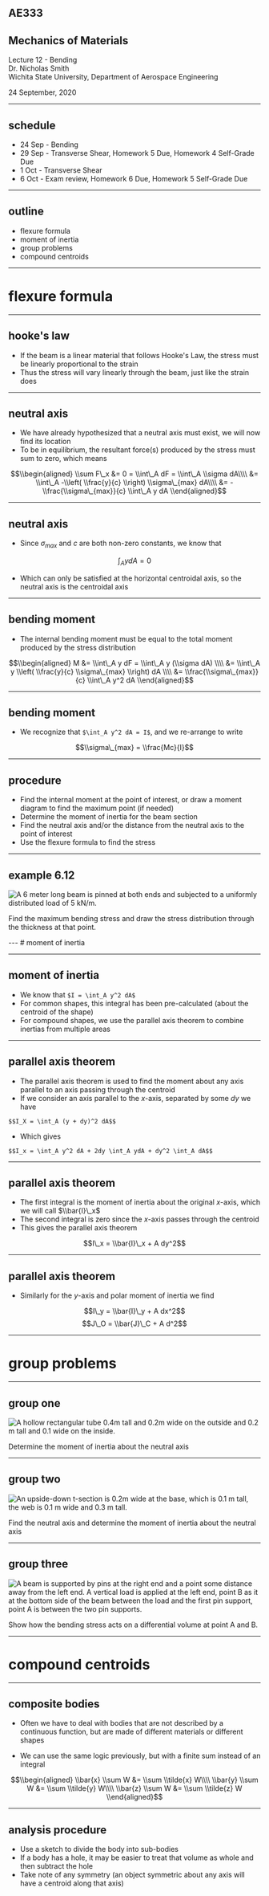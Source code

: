 
## AE333
## Mechanics of Materials
Lecture 12 - Bending<br/>
Dr. Nicholas Smith<br/>
Wichita State University, Department of Aerospace Engineering

24 September, 2020

----
## schedule

- 24 Sep - Bending
- 29 Sep - Transverse Shear, Homework 5 Due, Homework 4 Self-Grade Due
- 1 Oct - Transverse Shear
- 6 Oct - Exam review, Homework 6 Due, Homework 5 Self-Grade Due

----
## outline

<!-- vim-markdown-toc GFM -->

* flexure formula
* moment of inertia
* group problems
* compound centroids

<!-- vim-markdown-toc -->

---
# flexure formula

----
## hooke's law

-   If the beam is a linear material that follows Hooke's Law, the stress must be linearly proportional to the strain
-   Thus the stress will vary linearly through the beam, just like the strain does

----
## neutral axis

-   We have already hypothesized that a neutral axis must exist, we will now find its location
-   To be in equilibrium, the resultant force(s) produced by the stress must sum to zero, which means

$$\\begin{aligned}
  \\sum F\_x &= 0 = \\int\_A dF = \\int\_A \\sigma dA\\\\
  &= \\int\_A -\\left( \\frac{y}{c} \\right) \\sigma\_{max} dA\\\\
  &= -\\frac{\\sigma\_{max}}{c} \\int\_A y dA
\\end{aligned}$$

----
## neutral axis

-   Since $\sigma_{max}$ and *c* are both non-zero constants, we know that

$$ \int_A y dA = 0$$

-   Which can only be satisfied at the horizontal centroidal axis, so the neutral axis is the centroidal axis

----
## bending moment

-   The internal bending moment must be equal to the total moment produced by the stress distribution

$$\\begin{aligned}
  M &= \\int\_A y dF = \\int\_A y (\\sigma dA) \\\\
  &= \\int\_A y \\left( \\frac{y}{c} \\sigma\_{max} \\right) dA \\\\
  &= \\frac{\\sigma\_{max}}{c} \\int\_A y^2 dA
\\end{aligned}$$

----
## bending moment

-   We recognize that `$\int_A y^2 dA = I$`, and we re-arrange to write

$$\\sigma\_{max} = \\frac{Mc}{I}$$

----
## procedure

-   Find the internal moment at the point of interest, or draw a moment diagram to find the maximum point (if needed)
-   Determine the moment of inertia for the beam section
-   Find the neutral axis and/or the distance from the neutral axis to the point of interest
-   Use the flexure formula to find the stress

----
## example 6.12

<div class="left">

![A 6 meter long beam is pinned at both ends and subjected to a uniformly distributed load of 5 kN/m. ](../images/example-6-12.png)
</div>

<div class="right">

Find the maximum bending stress and draw the stress distribution through the thickness at that point.

</div>
---
# moment of inertia

----
## moment of inertia

-   We know that `$I = \int_A y^2 dA$`
-   For common shapes, this integral has been pre-calculated (about the centroid of the shape)
-   For compound shapes, we use the parallel axis theorem to combine inertias from multiple areas

----
## parallel axis theorem

-   The parallel axis theorem is used to find the moment about any axis parallel to an axis passing through the centroid
-   If we consider an axis parallel to the *x*-axis, separated by some *dy* we have

`$$I_X = \int_A (y + dy)^2 dA$$`

-   Which gives

`$$I_x = \int_A y^2 dA + 2dy \int_A ydA + dy^2 \int_A dA$$`

----
## parallel axis theorem

-   The first integral is the moment of inertia about the original *x*-axis, which we will call $\\bar{I}\_x$
-   The second integral is zero since the *x*-axis passes through the centroid
-   This gives the parallel axis theorem

$$I\_x = \\bar{I}\_x + A dy^2$$

----
## parallel axis theorem

-   Similarly for the *y*-axis and polar moment of inertia we find

$$I\_y = \\bar{I}\_y + A dx^2$$
$$J\_O = \\bar{J}\_C + A d^2$$

---
# group problems

----
## group one

<div class="left">

![A hollow rectangular tube 0.4m tall and 0.2m wide on the outside and 0.2 m tall and 0.1 wide on the inside.](../images/group-6-1.jpg)  

</div>

<div class="right">

Determine the moment of inertia about the neutral axis

</div>

----
## group two

<div class="left">

![An upside-down t-section is 0.2m wide at the base, which is 0.1 m tall, the web is 0.1 m wide and 0.3 m tall.](../images/group-6-2.jpg)  

</div>

<div class="right">

Find the neutral axis and determine the moment of inertia about the neutral axis

</div>

----
## group three

![A beam is supported by pins at the right end and a point some distance away from the left end. A vertical load is applied at the left end, point B as it at the bottom side of the beam between the load and the first pin support, point A is between the two pin supports.](../images/group-6-3.jpg)

Show how the bending stress acts on a differential volume at point A and B.

---
# compound centroids

----
## composite bodies

-   Often we have to deal with bodies that are not described by a continuous function, but are made of different materials or different shapes

-   We can use the same logic previously, but with a finite sum instead of an integral

$$\\begin{aligned}
  \\bar{x} \\sum W &= \\sum \\tilde{x} W\\\\
  \\bar{y} \\sum W &= \\sum \\tilde{y} W\\\\
  \\bar{z} \\sum W &= \\sum \\tilde{z} W
\\end{aligned}$$

----
## analysis procedure

-   Use a sketch to divide the body into sub-bodies
-   If a body has a hole, it may be easier to treat that volume as whole and then subtract the hole
-   Take note of any symmetry (an object symmetric about any axis will have a centroid along that axis)
